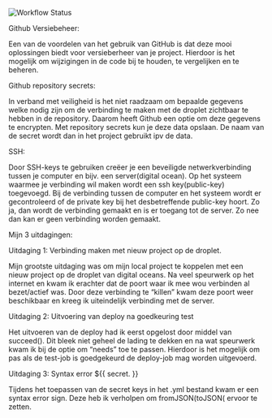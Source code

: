 ![Workflow Status](https://github.com/RNagelhout/my-project/actions/workflows/run-tests.yml/badge.svg)


Github Versiebeheer:

Een van de voordelen van het gebruik van GitHub is dat deze mooi oplossingen biedt voor versieberheer van je project. Hierdoor is het mogelijk om wijzigingen in de code bij te houden, te vergelijken en te beheren.  

Github repository secrets:

In verband met veiligheid is het niet raadzaam om bepaalde gegevens welke nodig zijn om de verbinding te maken met de droplet zichtbaar te hebben in de repository.  Daarom heeft Github een optie om deze gegevens te encrypten. Met repository secrets kun je deze data opslaan. De naam van de secret wordt dan in het project gebruikt ipv de data.

SSH:

Door SSH-keys te gebruiken creëer je een beveiligde netwerkverbinding tussen je computer en bijv. een server(digital ocean). Op het systeem waarmee je verbinding wil maken wordt een ssh key(public-key) toegevoegd. Bij de verbinding tussen de computer en het systeem wordt er gecontroleerd of de private key bij het desbetreffende public-key hoort. Zo ja, dan wordt de verbinding gemaakt en is er toegang tot de server. Zo nee dan kan er geen verbinding worden gemaakt. 

Mijn 3 uitdagingen:

Uitdaging 1: Verbinding maken met nieuw project op de droplet.

Mijn grootste uitdaging was om mijn local project te koppelen met een nieuw project op de droplet van digital oceans. Na veel speurwerk op het internet en kwam ik erachter dat de poort waar ik mee wou verbinden al bezet/actief was. Door deze verbinding te “killen” kwam deze poort weer beschikbaar en kreeg ik uiteindelijk verbinding met de server.


Uitdaging 2: Uitvoering van deploy na goedkeuring test

Het uitvoeren van de deploy had ik eerst opgelost door middel van succeed(). Dit bleek niet geheel de lading te dekken en na wat speurwerk kwam ik bij de optie om “needs” toe te passen. Hierdoor is het mogelijk om pas als de test-job is goedgekeurd de deploy-job  mag worden uitgevoerd.  

Uitdaging 3: Syntax error ${{ secret. }}

Tijdens het toepassen van de secret keys in het .yml bestand kwam er een syntax error sign. Deze heb ik verholpen om fromJSON(toJSON( ervoor te zetten. 
